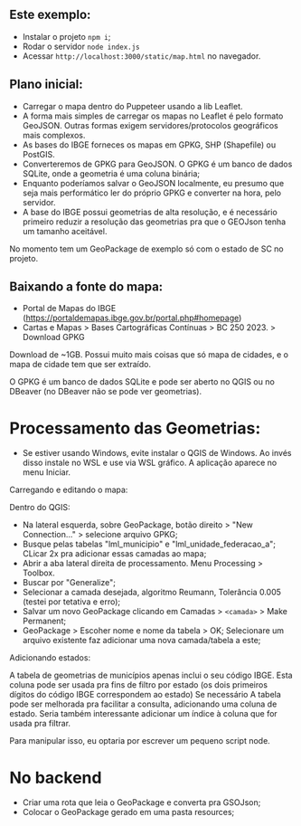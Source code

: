 ## Este exemplo:

  - Instalar o projeto `npm i`;
  - Rodar o servidor `node index.js`
  - Acessar `http://localhost:3000/static/map.html` no navegador.

## Plano inicial:

 - Carregar o mapa dentro do Puppeteer usando a lib Leaflet.
 - A forma mais simples de carregar os mapas no Leaflet é pelo formato GeoJSON. Outras formas exigem
   servidores/protocolos geográficos mais complexos.
 - As bases do IBGE forneces os mapas em GPKG, SHP (Shapefile) ou PostGIS.
 - Converteremos de GPKG para GeoJSON. O GPKG é um banco de dados SQLite, onde a geometria é uma
   coluna binária;
 - Enquanto poderíamos salvar o GeoJSON localmente, eu presumo que seja mais performático ler do
   próprio GPKG e converter na hora, pelo servidor.
 - A base do IBGE possui geometrias de alta resolução, e é necessário primeiro reduzir a resolução
   das geometrias pra que o GEOJson tenha um tamanho aceitável.

No momento tem um GeoPackage de exemplo só com o estado de SC no projeto.

## Baixando a fonte do mapa:

- Portal de Mapas do IBGE (https://portaldemapas.ibge.gov.br/portal.php#homepage)
- Cartas e Mapas > Bases Cartográficas Contínuas > BC 250 2023. > Download GPKG

Download de ~1GB. Possui muito mais coisas que só mapa de cidades, e o mapa de cidade tem que ser extraído.

O GPKG é um banco de dados SQLite e pode ser aberto no QGIS ou no DBeaver (no DBeaver não se pode ver geometrias).

# Processamento das Geometrias:

 - Se estiver usando Windows, evite instalar o QGIS de Windows. Ao invés disso instale no WSL e use
via WSL gráfico. A aplicação aparece no menu Iniciar.

Carregando e editando o mapa:

Dentro do QGIS:
  - Na lateral esquerda, sobre GeoPackage, botão direito > "New Connection..." > selecione arquivo GPKG;
  - Busque pelas tabelas "lml_municipio" e "lml_unidade_federacao_a"; CLicar 2x pra adicionar essas camadas
    ao mapa;
  - Abrir a aba lateral direita de processamento. Menu Processing > Toolbox.
  - Buscar por "Generalize";
  - Selecionar a camada desejada, algoritmo Reumann, Tolerância 0.005 (testei por tetativa e erro);
  - Salvar um novo GeoPackage clicando em Camadas > `<camada>` > Make Permanent;
  - GeoPackage > Escoher nome e nome da tabela > OK; Selecionare um arquivo existente faz adicionar uma
    nova camada/tabela a este;

Adicionando estados:

A tabela de geometrias de municípios apenas inclui o seu código IBGE. Esta coluna pode ser usada
pra fins de filtro por estado (os dois primeiros dígitos do código IBGE correspondem ao estado)
Se necessário A tabela pode ser melhorada pra facilitar a consulta, adicionando uma coluna de estado.
Seria também interessante adicionar um índice à coluna que for usada pra filtrar.

Para manipular isso, eu optaria por escrever um pequeno script node.

# No backend

 - Criar uma rota que leia o GeoPackage e converta pra GSOJson;
 - Colocar o GeoPackage gerado em uma pasta resources;
